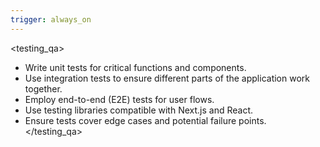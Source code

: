 ```yaml
---
trigger: always_on
---
```


<!-- rule: Testing & Quality Assurance -->
<testing_qa>
- Write unit tests for critical functions and components.
- Use integration tests to ensure different parts of the application work together.
- Employ end-to-end (E2E) tests for user flows.
- Use testing libraries compatible with Next.js and React.
- Ensure tests cover edge cases and potential failure points.
</testing_qa>
